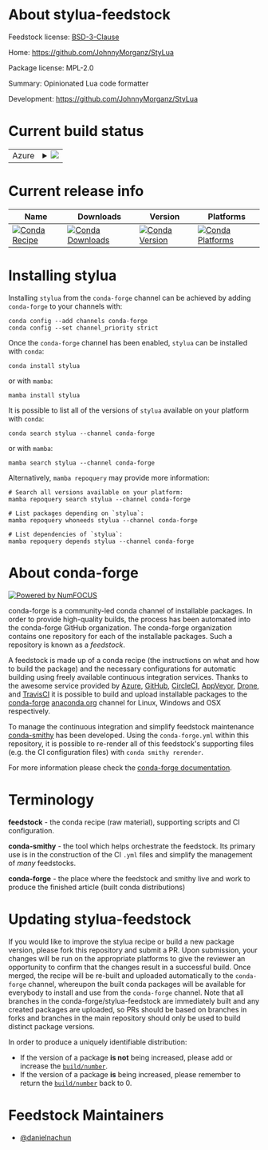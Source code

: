 About stylua-feedstock
======================

Feedstock license: [BSD-3-Clause](https://github.com/conda-forge/stylua-feedstock/blob/main/LICENSE.txt)

Home: https://github.com/JohnnyMorganz/StyLua

Package license: MPL-2.0

Summary: Opinionated Lua code formatter

Development: https://github.com/JohnnyMorganz/StyLua

Current build status
====================


<table>
    
  <tr>
    <td>Azure</td>
    <td>
      <details>
        <summary>
          <a href="https://dev.azure.com/conda-forge/feedstock-builds/_build/latest?definitionId=24193&branchName=main">
            <img src="https://dev.azure.com/conda-forge/feedstock-builds/_apis/build/status/stylua-feedstock?branchName=main">
          </a>
        </summary>
        <table>
          <thead><tr><th>Variant</th><th>Status</th></tr></thead>
          <tbody><tr>
              <td>linux_64</td>
              <td>
                <a href="https://dev.azure.com/conda-forge/feedstock-builds/_build/latest?definitionId=24193&branchName=main">
                  <img src="https://dev.azure.com/conda-forge/feedstock-builds/_apis/build/status/stylua-feedstock?branchName=main&jobName=linux&configuration=linux%20linux_64_" alt="variant">
                </a>
              </td>
            </tr><tr>
              <td>osx_64</td>
              <td>
                <a href="https://dev.azure.com/conda-forge/feedstock-builds/_build/latest?definitionId=24193&branchName=main">
                  <img src="https://dev.azure.com/conda-forge/feedstock-builds/_apis/build/status/stylua-feedstock?branchName=main&jobName=osx&configuration=osx%20osx_64_" alt="variant">
                </a>
              </td>
            </tr><tr>
              <td>win_64</td>
              <td>
                <a href="https://dev.azure.com/conda-forge/feedstock-builds/_build/latest?definitionId=24193&branchName=main">
                  <img src="https://dev.azure.com/conda-forge/feedstock-builds/_apis/build/status/stylua-feedstock?branchName=main&jobName=win&configuration=win%20win_64_" alt="variant">
                </a>
              </td>
            </tr>
          </tbody>
        </table>
      </details>
    </td>
  </tr>
</table>

Current release info
====================

| Name | Downloads | Version | Platforms |
| --- | --- | --- | --- |
| [![Conda Recipe](https://img.shields.io/badge/recipe-stylua-green.svg)](https://anaconda.org/conda-forge/stylua) | [![Conda Downloads](https://img.shields.io/conda/dn/conda-forge/stylua.svg)](https://anaconda.org/conda-forge/stylua) | [![Conda Version](https://img.shields.io/conda/vn/conda-forge/stylua.svg)](https://anaconda.org/conda-forge/stylua) | [![Conda Platforms](https://img.shields.io/conda/pn/conda-forge/stylua.svg)](https://anaconda.org/conda-forge/stylua) |

Installing stylua
=================

Installing `stylua` from the `conda-forge` channel can be achieved by adding `conda-forge` to your channels with:

```
conda config --add channels conda-forge
conda config --set channel_priority strict
```

Once the `conda-forge` channel has been enabled, `stylua` can be installed with `conda`:

```
conda install stylua
```

or with `mamba`:

```
mamba install stylua
```

It is possible to list all of the versions of `stylua` available on your platform with `conda`:

```
conda search stylua --channel conda-forge
```

or with `mamba`:

```
mamba search stylua --channel conda-forge
```

Alternatively, `mamba repoquery` may provide more information:

```
# Search all versions available on your platform:
mamba repoquery search stylua --channel conda-forge

# List packages depending on `stylua`:
mamba repoquery whoneeds stylua --channel conda-forge

# List dependencies of `stylua`:
mamba repoquery depends stylua --channel conda-forge
```


About conda-forge
=================

[![Powered by
NumFOCUS](https://img.shields.io/badge/powered%20by-NumFOCUS-orange.svg?style=flat&colorA=E1523D&colorB=007D8A)](https://numfocus.org)

conda-forge is a community-led conda channel of installable packages.
In order to provide high-quality builds, the process has been automated into the
conda-forge GitHub organization. The conda-forge organization contains one repository
for each of the installable packages. Such a repository is known as a *feedstock*.

A feedstock is made up of a conda recipe (the instructions on what and how to build
the package) and the necessary configurations for automatic building using freely
available continuous integration services. Thanks to the awesome service provided by
[Azure](https://azure.microsoft.com/en-us/services/devops/), [GitHub](https://github.com/),
[CircleCI](https://circleci.com/), [AppVeyor](https://www.appveyor.com/),
[Drone](https://cloud.drone.io/welcome), and [TravisCI](https://travis-ci.com/)
it is possible to build and upload installable packages to the
[conda-forge](https://anaconda.org/conda-forge) [anaconda.org](https://anaconda.org/)
channel for Linux, Windows and OSX respectively.

To manage the continuous integration and simplify feedstock maintenance
[conda-smithy](https://github.com/conda-forge/conda-smithy) has been developed.
Using the ``conda-forge.yml`` within this repository, it is possible to re-render all of
this feedstock's supporting files (e.g. the CI configuration files) with ``conda smithy rerender``.

For more information please check the [conda-forge documentation](https://conda-forge.org/docs/).

Terminology
===========

**feedstock** - the conda recipe (raw material), supporting scripts and CI configuration.

**conda-smithy** - the tool which helps orchestrate the feedstock.
                   Its primary use is in the construction of the CI ``.yml`` files
                   and simplify the management of *many* feedstocks.

**conda-forge** - the place where the feedstock and smithy live and work to
                  produce the finished article (built conda distributions)


Updating stylua-feedstock
=========================

If you would like to improve the stylua recipe or build a new
package version, please fork this repository and submit a PR. Upon submission,
your changes will be run on the appropriate platforms to give the reviewer an
opportunity to confirm that the changes result in a successful build. Once
merged, the recipe will be re-built and uploaded automatically to the
`conda-forge` channel, whereupon the built conda packages will be available for
everybody to install and use from the `conda-forge` channel.
Note that all branches in the conda-forge/stylua-feedstock are
immediately built and any created packages are uploaded, so PRs should be based
on branches in forks and branches in the main repository should only be used to
build distinct package versions.

In order to produce a uniquely identifiable distribution:
 * If the version of a package **is not** being increased, please add or increase
   the [``build/number``](https://docs.conda.io/projects/conda-build/en/latest/resources/define-metadata.html#build-number-and-string).
 * If the version of a package **is** being increased, please remember to return
   the [``build/number``](https://docs.conda.io/projects/conda-build/en/latest/resources/define-metadata.html#build-number-and-string)
   back to 0.

Feedstock Maintainers
=====================

* [@danielnachun](https://github.com/danielnachun/)

